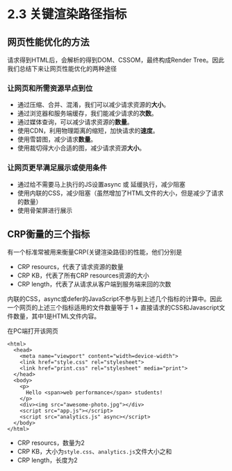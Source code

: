 # 2.3 关键渲染路径指标

## 网页性能优化的方法

请求得到HTML后，会解析的得到DOM、CSSOM，最终构成Render Tree。因此我们总结下来让网页性能优化的两种途径

### 让网页和所需资源早点到位

- 通过压缩、合并、混淆，我们可以减少请求资源的**大小**。
- 通过浏览器和服务端缓存，我们能减少请求的**次数**。
- 通过媒体查询，可以减少请求资源的**数量**。
- 使用CDN，利用物理距离的缩短，加快请求的**速度**。
- 使用雪碧图，减少请求**数量**。
- 使用裁切得大小合适的图，减少请求资源**大小**。

### 让网页更早满足展示或使用条件

- 通过给不需要马上执行的JS设置async 或 延缓执行，减少阻塞
- 使用内联的CSS，减少阻塞（虽然增加了HTML文件的大小，但是减少了请求的数量）
- 使用骨架屏进行展示

## CRP衡量的三个指标

有一个标准常被用来衡量CRP(关键渲染路径)的性能，他们分别是

- CRP resourcs，代表了请求资源的数量
- CRP KB，代表了所有CRP resources资源的大小
- CRP length，代表了从请求从客户端到服务端来回的次数

内联的CSS，async或defer的JavaScript不参与到上述几个指标的计算中。因此一个网页的上述三个指标适用的文件数量等于 1 + 直接请求的CSS和Javascript文件数量，其中1是HTML文件内容。


在PC端打开该网页

```
<html>
  <head>
    <meta name="viewport" content="width=device-width">
    <link href="style.css" rel="stylesheet">
    <link href="print.css" rel="stylesheet" media="print">
  </head>
  <body>
    <p>
      Hello <span>web performance</span> students!
    </p>
    <div><img src="awesome-photo.jpg"></div>
    <script src="app.js"></script>
    <script src="analytics.js" async></script>
  </body>
</html>
```

- CRP resourcs，数量为2
- CRP KB，大小为`style.css`、`analytics.js`文件大小之和
- CRP length，长度为2
